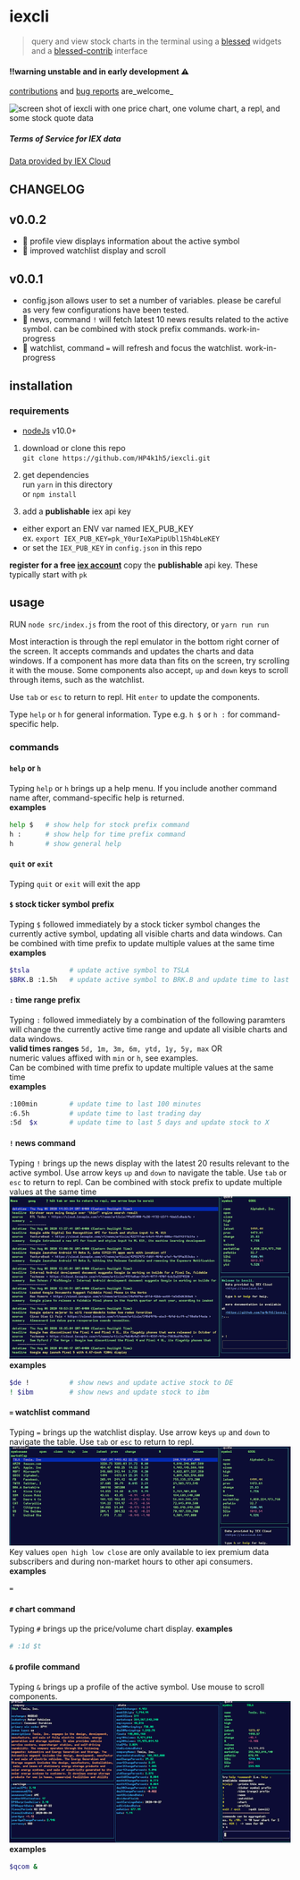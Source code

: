 # iexcli

> query and view stock charts in the terminal using a
> [blessed](https://github.com/chjj/blessed) widgets and a
> [blessed-contrib](https://github.com/yaronn/blessed-contrib) interface

#### !!warning unstable and in early development ⚠
[contributions](./.github/CONTRIBUTING.md) and [bug
reports](https://github.com/HP4k1h5/iexcli/issues/new?assignees=HP4k1h5&labels=bug&template=bug_report.md&title=basic)
are_welcome_

![screen shot of iexcli with one price chart, one volume chart, a repl, and
some stock quote data](img/iexcli.png)

##### Terms of Service for IEX data
[Data provided by IEX Cloud](https://iexcloud.io)

## CHANGELOG

## v0.0.2
- 📖 profile view displays information about the active symbol
- 📔 improved watchlist display and scroll

## v0.0.1
- config.json allows user to set a number of variables. please be careful as
    very few configurations have been tested.
- 📰 news, command `!` will fetch latest 10 news results related to the active
    symbol. can be combined with stock prefix commands. work-in-progress
- 📔 watchlist, command `=` will refresh and focus the watchlist.
    work-in-progress

## installation

### requirements
- [nodeJs](https://nodeJs.org) v10.0+

1) download or clone this repo  
`git clone https://github.com/HP4k1h5/iexcli.git`

2) get dependencies  
run `yarn` in this directory  
or `npm install`

3) add a **publishable** iex api key  
- either export an ENV var named IEX_PUB_KEY  
ex. `export IEX_PUB_KEY=pk_Y0urIeXaPipUbl15h4bLeKEY`
- or set the `IEX_PUB_KEY` in `config.json` in this repo

**register for a free [iex
account](https://iexcloud.io/cloud-login#/register)**
copy the **publishable** api key. These typically start with `pk`

## usage
RUN `node src/index.js` from the root of this directory, or `yarn run run`

Most interaction is through the repl emulator in the bottom right corner of the
screen. It accepts commands and updates the charts and data windows. If a
component has more data than fits on the screen, try scrolling it with the
mouse. Some components also accept, `up` and `down` keys to scroll through
items, such as the watchlist.

Use `tab` or `esc` to return to repl. Hit `enter` to update the components.

Type `help` or `h` for general information. Type e.g. `h $` or `h :` for
command-specific help.

### commands

#### `help` or `h`
Typing `help` or `h` brings up a help menu. If you include another command
name after, command-specific help is returned.  
**examples**
```bash
help $   # show help for stock prefix command
h :      # show help for time prefix command
h        # show general help
```

#### `quit` or `exit`
Typing `quit` or `exit` will exit the app

#### `$` stock ticker symbol prefix
Typing `$` followed immediately by a stock ticker symbol changes the currently
active symbol, updating all visible charts and data windows. Can be combined
with time prefix to update multiple values at the same time  
**examples**
```bash
$tsla          # update active symbol to TSLA
$BRK.B :1.5h   # update active symbol to BRK.B and update time to last 90 minutes
```

#### `:` time range prefix
Typing `:` followed immediately by a combination of the following paramters
will change the currently active time range and update all visible charts and
data windows.  
**valid times ranges** `5d, 1m, 3m, 6m, ytd, 1y, 5y, max`  OR  
numeric values affixed with `min` or `h`, see examples.  
Can be combined with time prefix to update multiple values at the same time  
**examples**
```bash
:100min        # update time to last 100 minutes
:6.5h          # update time to last trading day
:5d  $x        # update time to last 5 days and update stock to X
```

#### `!` news command
Typing `!` brings up the news display with the latest 20 results relevant to
the active symbol. Use arrow keys `up` and `down` to navigate the table. Use
`tab` or `esc` to return to repl. Can be combined with stock prefix to update
multiple values at the same time  
![news display for iexcli](img/news.png)  
**examples**
```bash
$de !          # show news and update active stock to DE
! $ibm         # show news and update stock to ibm
```

#### `=` watchlist command
Typing `=` brings up the watchlist display. Use arrow keys `up` and `down` to
navigate the table. Use `tab` or `esc` to return to repl.  
![watchlist display for iexcli](img/watchlist.png) Key values `open high low
close` are only available to iex premium data subscribers and during
non-market hours to other api consumers.  
**examples**
```bash
=
```

#### `#` chart command
Typing `#` brings up the price/volume chart display.
**examples**
```bash
# :1d $t
```

#### `&` profile command
Typing `&` brings up a profile of the active symbol. Use mouse to scroll
components.
![profile display](img/profile.png)  
**examples**
```bash
$qcom &
```
